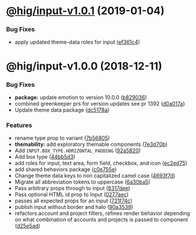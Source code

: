# [@hig/input-v1.0.1](https://github.com/Autodesk/hig/compare/@hig/input@1.0.0...@hig/input@1.0.1) (2019-01-04)


### Bug Fixes

* apply updated theme-data roles for input ([ef361c4](https://github.com/Autodesk/hig/commit/ef361c4))

# @hig/input-v1.0.0 (2018-12-11)


### Bug Fixes

* **package:** update emotion to version 10.0.0 ([b829036](https://github.com/Autodesk/hig/commit/b829036))
* combined greenkeeper prs for version updates see pr 1392 ([d0a017a](https://github.com/Autodesk/hig/commit/d0a017a))
* Update theme data package ([dc5178a](https://github.com/Autodesk/hig/commit/dc5178a))


### Features

* rename type prop to variant ([7b56805](https://github.com/Autodesk/hig/commit/7b56805))
* **themability:** add exploratory themable components ([7e3d70b](https://github.com/Autodesk/hig/commit/7e3d70b))
* Add `INPUT.BOX_TYPE.HORIZONTAL_PADDING` ([92a5820](https://github.com/Autodesk/hig/commit/92a5820))
* Add box type ([44bb5d3](https://github.com/Autodesk/hig/commit/44bb5d3))
* add roles for input, text area, form field, checkbox, and icon ([ec2ed75](https://github.com/Autodesk/hig/commit/ec2ed75))
* add shared behaviors package ([c0e755e](https://github.com/Autodesk/hig/commit/c0e755e))
* Change theme data keys to non capitalized camel case ([4693f7d](https://github.com/Autodesk/hig/commit/4693f7d))
* Migrate all abbreviation tokens to uppercase ([6a30ba5](https://github.com/Autodesk/hig/commit/6a30ba5))
* Pass arbitrary props through to input ([8317dee](https://github.com/Autodesk/hig/commit/8317dee))
* Pass optional HTML id prop to Input ([0277aec](https://github.com/Autodesk/hig/commit/0277aec))
* passes all expected props for an input ([721f74c](https://github.com/Autodesk/hig/commit/721f74c))
* publish input without border and halo ([90a3539](https://github.com/Autodesk/hig/commit/90a3539))
* refactors account and project filters, refines render behavior depending on what combination of accounts and projects is passed to component ([d25e5ad](https://github.com/Autodesk/hig/commit/d25e5ad))

